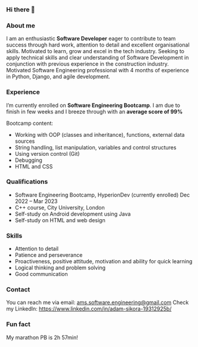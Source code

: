 ### Hi there 👋

### About me
I am an enthusiastic **Software Developer** eager to contribute to team success through hard work, attention to detail and excellent organisational skills. Motivated to learn, grow and excel in the tech industry. Seeking to apply technical skills and clear understanding of Software Development in conjunction with previous experience in the construction industry.
Motivated Software Engineering professional with 4 months of experience in Python, Django, and agile development.

### Experience
I’m currently enrolled on **Software Engineering Bootcamp**. I am due to finish in few weeks and I breeze through with an **average score of 99%**

Bootcamp content:
*	Working with OOP (classes and inheritance), functions, external data sources
*	String handling, list manipulation, variables and control structures
*	Using version control (Git)
*	Debugging
*	HTML and CSS

### Qualifications
*	Software Engineering Bootcamp, HyperionDev (currently enrolled)	Dec 2022 – Mar 2023
*	C++ course, City University, London	
*	Self-study on Android development using Java
*	Self-study on HTML and web design

### Skills
*	Attention to detail
*	Patience and perseverance
*	Proactiveness, positive attitude, motivation and ability for quick learning 
*	Logical thinking and problem solving
*	Good communication

### Contact
You can reach me via email: ams.software.engineering@gmail.com
Check my LinkedIn: https://www.linkedin.com/in/adam-sikora-19312925b/

### Fun fact
My marathon PB is 2h 57min!
